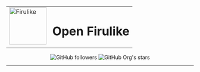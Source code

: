 <p align="center"> 

<table align="center">
  <tr>
    <td valign="top"><img alt='Firulike' src='https://avatars.githubusercontent.com/u/152827455?s=200&v=4' width="100"/></td>
    <td valign="top"><h1>Open Firulike</h1></td>
  </tr>
</table>


</p>

<p align='center'>

  <img alt="GitHub followers" src="https://img.shields.io/github/followers/firulike?label=Followers&logo=GitHub&style=flat-square" />
  <img alt="GitHub Org's stars"  src="https://img.shields.io/github/stars/firulike?color=%23788BFF&logoColor=%23788BFF&style=flat-square">
</p>
<hr />
